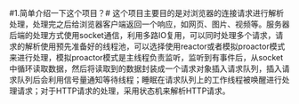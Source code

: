 #1.简单介绍一下这个项目？#
    这个项目主要目的是对浏览器的连接请求进行解析处理，处理完之后给浏览器客户端返回一个响应，如网页、图片、视频等。服务器后端的处理方式使用socket通信，利用多路IO复用，可以同时处理多个请求，请求的解析使用预先准备好的线程池，可以选择使用reactor或者模拟proactor模式来进行处理，模拟proactor模式是主线程负责监听，监听到有事件后，从socket中循环读取数据，然后将读取到的数据封装成一个请求对象插入请求队列，插入请求队列后会利用信号量通知等待线程；睡眠在请求队列上的工作线程被唤醒进行处理请求；对于HTTP请求的处理，采用状态机来解析HTTP请求。